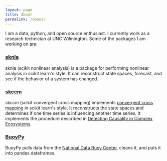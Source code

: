 ```yaml
---
layout: page
title: About
permalink: /about/
---
```


I am a data, python, and open source enthusiast. I currently work as a research technician at UNC Wilmington. Some of the packages I am working on are:

### [sknla][sknla-gh]

sknla (scikit nonlinear analysis) is a package for performing nonlinear analysis in scikit learn's style. It can reconstruct state spaces, forecast, and see if the behavior of a system has changed.

### [skccm][skccm-gh]

skccm (scikit convergent cross mapping) implements [convergent cross mapping][ccm-wiki] in scikit learn's style. It reconstructs the state spaces and determines if one time series is influencing another time series. It implements the procedure described in [Detecting Causality in Complex Ecosystems][ccm-paper].


### [BuoyPy][buoypy-gh]

BuoyPy pulls data from the [National Data Buoy Center][ndbc], cleans it, and puts it into pandas dataframes.


[buoypy-gh]: https://github.com/NickC1/buoypy
[ndbc]: http://www.ndbc.noaa.gov/
[sknla-gh]: https://nickc1.github.io/sknla
[skccm-gh]: https://nickc1.github.io/skccm
[ccm-wiki]: https://www.wikiwand.com/en/Convergent_cross_mapping
[ccm-paper]: http://science.sciencemag.org/content/338/6106/496
